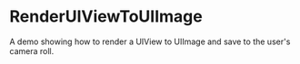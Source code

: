 # RenderUIViewToUIImage

A demo showing how to render a UIView to UIImage and save to the user's camera roll.
